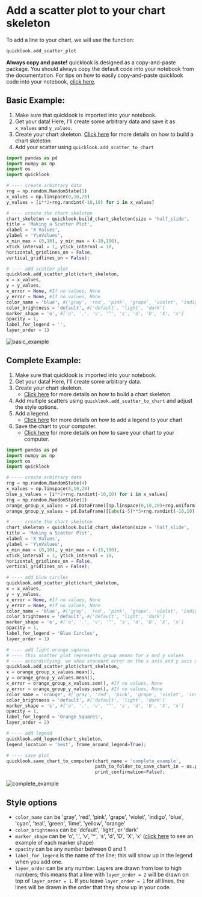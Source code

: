 # Add a scatter plot to your chart skeleton
To add a line to your chart, we will use the function:
```python
quicklook.add_scatter_plot
```

**Always copy and paste!** quicklook is designed as a copy-and-paste package. You should always copy the default code into your notebook from the documentation.
For tips on how to easily copy-and-paste quicklook code into your notebook, [click here](https://github.com/alexdsbreslav/quicklook/blob/master/how_to_use_quicklook/copy_and_paste_quicklook_code.md).

## Basic Example:
1. Make sure that quicklook is imported into your notebook.
2. Get your data! Here, I'll create some arbitrary data and save it as `x_values` and `y_values`.
3. Create your chart skeleton. [Click here](https://github.com/alexdsbreslav/quicklook/blob/master/how_to_use_quicklook/build_chart_skeleton.md) for more details on how to build a chart skeleton
4. Add your scatter using `quicklook.add_scatter_to_chart`

```python
import pandas as pd
import numpy as np
import os
import quicklook
```
```python
# ---- create arbitrary data
rng = np.random.RandomState(1)
x_values = np.linspace(0,10,20)
y_values = [i**2+rng.randint(-10,10) for i in x_values]

# ---- create the chart skeleton
chart_skeleton = quicklook.build_chart_skeleton(size = 'half_slide',
title = 'Making a Scatter Plot',
xlabel = 'X Values',
ylabel = 'Y\nValues',
x_min_max = (0,10), y_min_max = (-10,100),
xtick_interval = 1, ytick_interval = 10,
horizontal_gridlines_on = False,
vertical_gridlines_on = False);

# ---- add scatter plot
quicklook.add_scatter_plot(chart_skeleton,
x = x_values,
y = y_values,
x_error = None, #If no values, None
y_error = None, #If no values, None
color_name = 'blue', #['gray', 'red', 'pink', 'grape', 'violet', 'indigo', 'blue', 'cyan', 'teal', 'green', 'lime', 'yellow', 'orange']
color_brightness = 'default', #['default', 'light', 'dark']
marker_shape = 'o', #['o', '.', 'v', '^', 's', 'd', 'D', 'X', 'x']
opacity = 1,
label_for_legend = '',
layer_order = 1)
```
![basic_example](https://github.com/alexdsbreslav/quicklook/blob/master/images/plots/scatter/basic_example.png)

## Complete Example:
1. Make sure that quicklook is imported into your notebook.
2. Get your data! Here, I'll create some arbitrary data.
3. Create your chart skeleton.
    - [Click here](https://github.com/alexdsbreslav/quicklook/blob/master/how_to_use_quicklook/build_chart_skeleton.md) for more details on how to build a chart skeleton
4. Add multiple scatters using `quicklook.add_scatter_to_chart` and adjust the style options.
5. Add a legend.
    - [Click here](https://github.com/alexdsbreslav/quicklook/blob/master/how_to_use_quicklook/add_legend.md) for more details on how to add a legend to your chart
6. Save the chart to your computer.
    - [Click here](https://github.com/alexdsbreslav/quicklook/blob/master/how_to_use_quicklook/save_chart_to_your_computer.md) for more details on how to save your chart to your computer.

```python
import pandas as pd
import numpy as np
import os
import quicklook
```
```python
# ---- create arbitrary data
rng = np.random.RandomState(4)
x_values = np.linspace(0,10,20)
blue_y_values = [i**2+rng.randint(-10,10) for i in x_values]
rng = np.random.RandomState(1)
orange_group_x_values = pd.DataFrame([np.linspace(0,10,20)+rng.uniform(-2,2,20) for i in range(10)])
orange_group_y_values = pd.DataFrame([[abs(i-5)**3+rng.randint(-10,10) for i in x_values]+rng.uniform(-20,20,20) for i in range(10)])

# ---- create the chart skeleton
chart_skeleton = quicklook.build_chart_skeleton(size = 'half_slide',
title = 'Making a Scatter Plot',
xlabel = 'X Values',
ylabel = 'Y\nValues',
x_min_max = (0,10), y_min_max = (-15,100),
xtick_interval = 1, ytick_interval = 10,
horizontal_gridlines_on = False,
vertical_gridlines_on = False);

# ---- add blue circles
quicklook.add_scatter_plot(chart_skeleton,
x = x_values,
y = y_values,
x_error = None, #If no values, None
y_error = None, #If no values, None
color_name = 'blue', #['gray', 'red', 'pink', 'grape', 'violet', 'indigo', 'blue', 'cyan', 'teal', 'green', 'lime', 'yellow', 'orange']
color_brightness = 'default', #['default', 'light', 'dark']
marker_shape = 'o', #['o', '.', 'v', '^', 's', 'd', 'D', 'X', 'x']
opacity = 1,
label_for_legend = 'Blue Circles',
layer_order = 1)

# ---- add light orange squares
# ---- this scatter plot represents group means for x and y values
# ---- accordinlying, we show standard error on the x axis and y axis using the clouds around each square
quicklook.add_scatter_plot(chart_skeleton,
x = orange_group_x_values.mean(),
y = orange_group_y_values.mean(),
x_error = orange_group_x_values.sem(), #If no values, None
y_error = orange_group_y_values.sem(), #If no values, None
color_name = 'orange', #['gray', 'red', 'pink', 'grape', 'violet', 'indigo', 'blue', 'cyan', 'teal', 'green', 'lime', 'yellow', 'orange']
color_brightness = 'default', #['default', 'light', 'dark']
marker_shape = 's', #['o', '.', 'v', '^', 's', 'd', 'D', 'X', 'x']
opacity = 1,
label_for_legend = 'Orange Squares',
layer_order = 2)

# ---- add legend
quicklook.add_legend(chart_skeleton,
legend_location = 'best', frame_around_legend=True);

# ---- save plot
quicklook.save_chart_to_computer(chart_name = 'complete_example',
                                 path_to_folder_to_save_chart_in = os.path.join(os.path.abspath('images'), 'plots', 'scatter'),
                                 print_confirmation=False);
```
![complete_example](https://github.com/alexdsbreslav/quicklook/blob/master/images/plots/scatter/complete_example.png)

## Style options
- `color_name` can be 'gray', 'red', 'pink', 'grape', 'violet', 'indigo', 'blue', 'cyan', 'teal', 'green', 'lime', 'yellow', 'orange'
- `color_brightness` can be 'default', 'light', or 'dark'
- `marker_shape` can be 'o', '.', 'v', '^', 's', 'd', 'D', 'X', 'x' ([click here](https://matplotlib.org/api/markers_api.html) to see an example of each marker shape)
- `opacity` can be any number between 0 and 1
- `label_for_legend` is the name of the line; this will show up in the legend when you add one.
- `layer_order` can be any number. Layers are drawn from low to high numbers; this means that a line with `layer_order = 2` will be drawn on top of `layer_order = 1`. If you leave `layer_order = 1` for all lines, the lines will be drawn in the order that they show up in your code.
